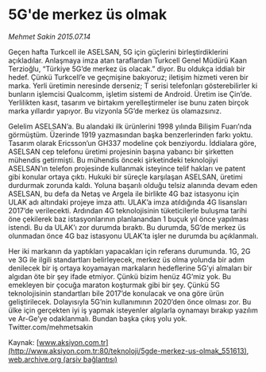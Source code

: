 # 5G'de merkez üs olmak

*Mehmet Sakin 2015.07.14*

<div class="pNewsDetailMainContent" itemprop="articleBody">
 <p>
  Geçen hafta Turkcell ile ASELSAN, 5G için güçlerini birleştirdiklerini açıkladılar. Anlaşmaya imza atan taraflardan Turkcell Genel Müdürü Kaan Terzioğlu, “Türkiye 5G’de merkez üs olacak.” diyor. Bu oldukça iddialı bir hedef. Çünkü Turkcell’e ve geçmişine bakıyoruz; iletişim hizmeti veren bir marka. Yerli üretimin neresinde derseniz; T serisi telefonları gösterebilirler ki bunların işlemcisi Qualcomm, işletim sistemi de Android. Üretim ise Çin’de. Yerlilikten kasıt, tasarım ve birtakım yerelleştirmeler ise bunu zaten birçok marka yıllardır yapıyor. Bu vizyonla 5G’de merkez üs olamazsınız.
 </p>
 <p>
  Gelelim ASELSAN’a. Bu alandaki ilk ürünlerini 1998 yılında Bilişim Fuarı’nda görmüştüm. Üzerinde 1919 yazmasından başka benzerlerinden farkı yoktu. Tasarım olarak Ericsson’un GH337 modeline çok benziyordu. İddialara göre, ASELSAN cep telefonu üretimi projesinin başına yabancı bir şirketten mühendis getirmişti. Bu mühendis önceki şirketindeki teknolojiyi ASELSAN’ın telefon projesinde kullanmak isteyince telif hakları ve patent gibi konular ortaya çıktı. Hukuki bir süreçle karşılaşan ASELSAN, üretimi durdurmak zorunda kaldı. Yoluna başarılı olduğu telsiz alanında devam eden ASELSAN, bu defa da Netaş ve Argela ile birlikte 4G baz istasyonu için ULAK adı altındaki projeye imza attı. ULAK’a imza atıldığında 4G lisansları 2017’de verilecekti. Ardından 4G teknolojisinin tüketicilerle buluşma tarihi öne çekilerek baz istasyonlarının planlanandan 1 buçuk yıl önce yapılması istendi. Bu da ULAK’ı zor durumda bıraktı. Bu durumda, 5G’de merkez üs olunmadan önce 4G baz istasyonu ULAK’ta işler ne durumda bu açıklanmalı.
 </p>
 <p>
  Her iki markanın da yaptıkları yapacakları için referans durumunda. 1G, 2G ve 3G ile ilgili standartları belirleyecek, merkez üs olma yolunda bir adım denilecek bir iş ortaya koyamayan markaların hedeflerine 5G’yi almaları bir algıdan öte bir şey ifade etmiyor. Çünkü bizim henüz 4G’miz yok. Bu emekleyen bir çocuğa maraton koşturmak gibi bir şey. Çünkü 5G teknolojisinin standartları bile 2017’de konulacak ve ona göre ürün geliştirilecek. Dolayısıyla 5G’nin kullanımının 2020’den önce olması zor. Bu ülke için gerçekten iyi iş yapmak isteyenler algılarla oynamayı bırakıp yazılım ve Ar-Ge’ye odaklanmalı. Bundan başka çıkış yolu yok.
  <br/>
  Twitter.com/mehmetsakin
 </p>
</div>


Kaynak: [www.aksiyon.com.tr](http://www.aksiyon.com.tr:80/teknoloji/5gde-merkez-us-olmak_551613), [web.archive.org (arşiv bağlantısı)](http://web.archive.org/web/20150817032947/http://www.aksiyon.com.tr:80/teknoloji/5gde-merkez-us-olmak_551613)
